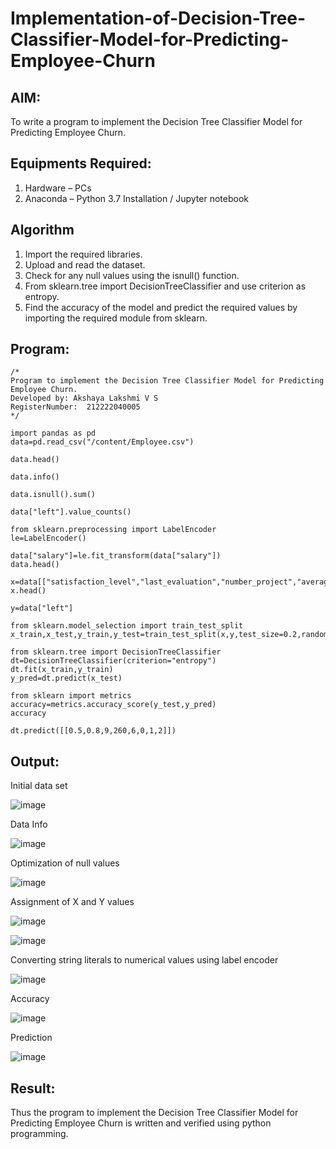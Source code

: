 # Implementation-of-Decision-Tree-Classifier-Model-for-Predicting-Employee-Churn

## AIM:
To write a program to implement the Decision Tree Classifier Model for Predicting Employee Churn.

## Equipments Required:
1. Hardware – PCs
2. Anaconda – Python 3.7 Installation / Jupyter notebook

## Algorithm
1. Import the required libraries.
2. Upload and read the dataset.
3. Check for any null values using the isnull() function.
4. From sklearn.tree import DecisionTreeClassifier and use criterion as entropy.
5. Find the accuracy of the model and predict the required values by importing the required module from sklearn.

## Program:
```
/*
Program to implement the Decision Tree Classifier Model for Predicting Employee Churn.
Developed by: Akshaya Lakshmi V S
RegisterNumber:  212222040005
*/
```
```
import pandas as pd
data=pd.read_csv("/content/Employee.csv")

data.head()

data.info()

data.isnull().sum()

data["left"].value_counts()

from sklearn.preprocessing import LabelEncoder
le=LabelEncoder()

data["salary"]=le.fit_transform(data["salary"])
data.head()

x=data[["satisfaction_level","last_evaluation","number_project","average_montly_hours","time_spend_company","Work_accident","promotion_last_5years","salary"]]
x.head()

y=data["left"]

from sklearn.model_selection import train_test_split
x_train,x_test,y_train,y_test=train_test_split(x,y,test_size=0.2,random_state=100)

from sklearn.tree import DecisionTreeClassifier
dt=DecisionTreeClassifier(criterion="entropy")
dt.fit(x_train,y_train)
y_pred=dt.predict(x_test)

from sklearn import metrics
accuracy=metrics.accuracy_score(y_test,y_pred)
accuracy

dt.predict([[0.5,0.8,9,260,6,0,1,2]])
```
## Output:
Initial data set

![image](https://github.com/Deeksha78/Implementation-of-Decision-Tree-Classifier-Model-for-Predicting-Employee-Churn/assets/128116204/1773bfd7-e1b4-43d0-b660-4d1463ebc483)

Data Info

![image](https://github.com/Deeksha78/Implementation-of-Decision-Tree-Classifier-Model-for-Predicting-Employee-Churn/assets/128116204/9cea1613-cf7a-45db-8ab8-27c835ee13a7)

Optimization of null values

![image](https://github.com/Deeksha78/Implementation-of-Decision-Tree-Classifier-Model-for-Predicting-Employee-Churn/assets/128116204/26ba46fe-9e08-48f5-91ea-601049829e3d)

Assignment of X and Y values

![image](https://github.com/Deeksha78/Implementation-of-Decision-Tree-Classifier-Model-for-Predicting-Employee-Churn/assets/128116204/e9f973fd-03cd-41e7-b849-ed3a9e5d8f7f)

![image](https://github.com/Deeksha78/Implementation-of-Decision-Tree-Classifier-Model-for-Predicting-Employee-Churn/assets/128116204/da4568e5-0f1c-447c-91f2-5673e3d776fe)

Converting string literals to numerical values using label encoder

![image](https://github.com/Deeksha78/Implementation-of-Decision-Tree-Classifier-Model-for-Predicting-Employee-Churn/assets/128116204/137fa543-4d5f-4bc6-88aa-9bc49a9943c6)

Accuracy

![image](https://github.com/Deeksha78/Implementation-of-Decision-Tree-Classifier-Model-for-Predicting-Employee-Churn/assets/128116204/0892ad32-42c3-4db5-9cbb-ae9dfb954f25)

Prediction

![image](https://github.com/Deeksha78/Implementation-of-Decision-Tree-Classifier-Model-for-Predicting-Employee-Churn/assets/128116204/0f463b7b-5271-49a8-b851-b8b7688c27a9)

## Result:
Thus the program to implement the  Decision Tree Classifier Model for Predicting Employee Churn is written and verified using python programming.

